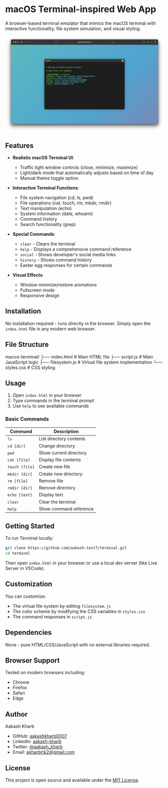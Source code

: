 # macOS Terminal-inspired Web App

A browser-based terminal emulator that mimics the macOS terminal with interactive functionality, file system simulation, and visual styling.

![Terminal Screenshot](demo.png)

## Features

- **Realistic macOS Terminal UI**:
  - Traffic light window controls (close, minimize, maximize)
  - Light/dark mode that automatically adjusts based on time of day
  - Manual theme toggle option

- **Interactive Terminal Functions**:
  - File system navigation (cd, ls, pwd)
  - File operations (cat, touch, rm, mkdir, rmdir)
  - Text manipulation (echo)
  - System information (date, whoami)
  - Command history
  - Search functionality (grep)

- **Special Commands**:
  - `clear` - Clears the terminal
  - `help` - Displays a comprehensive command reference
  - `social` - Shows developer's social media links
  - `history` - Shows command history
  - Easter egg responses for certain commands

- **Visual Effects**:
  - Window minimize/restore animations
  - Fullscreen mode
  - Responsive design

## Installation

No installation required - runs directly in the browser. Simply open the `index.html` file in any modern web browser.

## File Structure

macos-terminal/
├── index.html # Main HTML file
├── script.js # Main JavaScript logic
├── filesystem.js # Virtual file system implementation
└── styles.css # CSS styling

## Usage

1. Open `index.html` in your browser
2. Type commands in the terminal prompt
3. Use `help` to see available commands

### Basic Commands

| Command | Description |
|---------|-------------|
| `ls`    | List directory contents |
| `cd [dir]` | Change directory |
| `pwd`   | Show current directory |
| `cat [file]` | Display file contents |
| `touch [file]` | Create new file |
| `mkdir [dir]` | Create new directory |
| `rm [file]` | Remove file |
| `rmdir [dir]` | Remove directory |
| `echo [text]` | Display text |
| `clear` | Clear the terminal |
| `help`  | Show command reference |

## Getting Started

To run Terminal locally:

```bash
git clone https://github.com/aakash-test7/terminal.git
cd terminal
```

Then open `index.html` in your browser or use a local dev server (like Live Server in VSCode).

## Customization

You can customize:

- The virtual file system by editing `filesystem.js`
- The color scheme by modifying the CSS variables in `styles.css`
- The command responses in `script.js`

## Dependencies

None - pure HTML/CSS/JavaScript with no external libraries required.

## Browser Support

Tested on modern browsers including:
- Chrome
- Firefox
- Safari
- Edge

## Author

Aakash Kharb

- GitHub: [aakashkharb0007](https://github.com/aakashkharb0007)
- LinkedIn: [aakash-kharb](https://www.linkedin.com/in/aakash-kharb)
- Twitter: [@aakash_kharb](https://x.com/aakash_kharb)
- Email: akharbrtk2@gmail.com

## License

This project is open source and available under the [MIT License](LICENSE).
